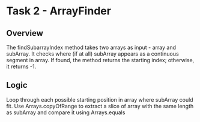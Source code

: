 # Task 2 - ArrayFinder

## Overview

The findSubarrayIndex method takes two arrays as input - array and subArray.
It checks where (if at all) subArray appears as a continuous segment in array.
If found, the method returns the starting index; otherwise, it returns -1.

## Logic

Loop through each possible starting position in array where subArray could fit.
Use Arrays.copyOfRange to extract a slice of array with the same length as subArray and compare it using Arrays.equals
